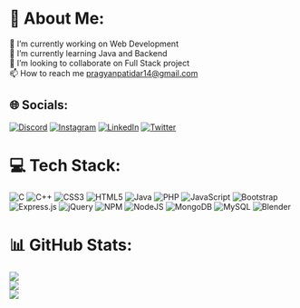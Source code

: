 # 💫 About Me:
🔭 I’m currently working on Web Development<br>🌱 I’m currently learning Java and Backend<br>👯 I’m looking to collaborate on Full Stack project<br>📫 How to reach me pragyanpatidar14@gmail.com


## 🌐 Socials:
[![Discord](https://img.shields.io/badge/Discord-%237289DA.svg?logo=discord&logoColor=white)](https://discord.gg/#0042) [![Instagram](https://img.shields.io/badge/Instagram-%23E4405F.svg?logo=Instagram&logoColor=white)](https://instagram.com/pragyanpatidar) [![LinkedIn](https://img.shields.io/badge/LinkedIn-%230077B5.svg?logo=linkedin&logoColor=white)](https://linkedin.com/in/pragyan-patidar) [![Twitter](https://img.shields.io/badge/Twitter-%231DA1F2.svg?logo=Twitter&logoColor=white)](https://twitter.com/@pragyan_patidar) 

# 💻 Tech Stack:
![C](https://img.shields.io/badge/c-%2300599C.svg?style=flat&logo=c&logoColor=white) ![C++](https://img.shields.io/badge/c++-%2300599C.svg?style=flat&logo=c%2B%2B&logoColor=white) ![CSS3](https://img.shields.io/badge/css3-%231572B6.svg?style=flat&logo=css3&logoColor=white) ![HTML5](https://img.shields.io/badge/html5-%23E34F26.svg?style=flat&logo=html5&logoColor=white) ![Java](https://img.shields.io/badge/java-%23ED8B00.svg?style=flat&logo=java&logoColor=white) ![PHP](https://img.shields.io/badge/php-%23777BB4.svg?style=flat&logo=php&logoColor=white) ![JavaScript](https://img.shields.io/badge/javascript-%23323330.svg?style=flat&logo=javascript&logoColor=%23F7DF1E) ![Bootstrap](https://img.shields.io/badge/bootstrap-%23563D7C.svg?style=flat&logo=bootstrap&logoColor=white) ![Express.js](https://img.shields.io/badge/express.js-%23404d59.svg?style=flat&logo=express&logoColor=%2361DAFB) ![jQuery](https://img.shields.io/badge/jquery-%230769AD.svg?style=flat&logo=jquery&logoColor=white) ![NPM](https://img.shields.io/badge/NPM-%23000000.svg?style=flat&logo=npm&logoColor=white) ![NodeJS](https://img.shields.io/badge/node.js-6DA55F?style=flat&logo=node.js&logoColor=white) ![MongoDB](https://img.shields.io/badge/MongoDB-%234ea94b.svg?style=flat&logo=mongodb&logoColor=white) ![MySQL](https://img.shields.io/badge/mysql-%2300f.svg?style=flat&logo=mysql&logoColor=white) ![Blender](https://img.shields.io/badge/blender-%23F5792A.svg?style=flat&logo=blender&logoColor=white)
# 📊 GitHub Stats:
![](https://github-readme-stats.vercel.app/api?username=Pragyan14&theme=darcula&hide_border=false&include_all_commits=false&count_private=false)<br/>
![](https://github-readme-streak-stats.herokuapp.com/?user=Pragyan14&theme=darcula&hide_border=false)<br/>
![](https://github-readme-stats.vercel.app/api/top-langs/?username=Pragyan14&theme=darcula&hide_border=false&include_all_commits=false&count_private=false&layout=compact)

